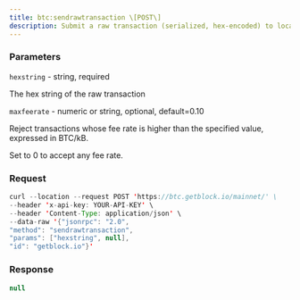 ```yaml
---
title: btc:sendrawtransaction \[POST\]
description: Submit a raw transaction (serialized, hex-encoded) to local node andnetwork.Note that the transaction will be sent unconditionally to all peers, sousing this for manual rebroadcast may degrade privacy by leaking thetransactions origin, as nodes will normally not rebroadcast non-wallettransactions already in their mempool.
---
```


### Parameters


`hexstring` - string, required

The hex string of the raw transaction

`maxfeerate` - numeric or string, optional, default=0.10

Reject transactions whose fee rate is higher than the specified value,
expressed in BTC/kB.

Set to 0 to accept any fee rate.

### Request

``` java
curl --location --request POST 'https://btc.getblock.io/mainnet/' \
--header 'x-api-key: YOUR-API-KEY' \
--header 'Content-Type: application/json' \
--data-raw '{"jsonrpc": "2.0",
"method": "sendrawtransaction",
"params": ["hexstring", null],
"id": "getblock.io"}'
```

###  Response

``` java
null
```

